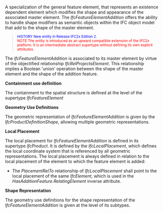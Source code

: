 A specialization of the general feature element, that represents an existence dependent element which modifies the shape and appearance of the associated master element. The _IfcFeatureElementAddition_ offers the ability to handle shape modifiers as semantic objects within the IFC object model that add to the shape of the master element.

> <small><font color="#0000FF">HISTORY New entity in
        Release IFC2x Edition 2.</font></small>  
> <small><font color="#FF0000">NOTE The entity is
        introduced as an upward compatible extension of the IFC2x
        platform. It is an intermediate abstract supertype
        without defining its own explicit
        attributes.</font></small>
> 


The _IfcFeatureElementAddition_ is associated to its master element by virtue of the objectified relationship _IfcRelProjectsElement_. This relationship implies a Boolean 'union' operation between the shape of the master element and the shape of the addition feature.

****Containment use definition****

The containment to the spatial structure is defined at the level of the supertype _IfcFeatureElement_

****Geometry Use Definitions****

The geometric representation of _IfcFeatureElementAddition_ is given by the _IfcProductDefinitionShape_, allowing multiple geometric representations.

**Local Placement**

The local placement for _IfcFeatureElementAddition_ is defined in its supertype _IfcProduct_. It is defined by the _IfcLocalPlacement_, which defines the local coordinate system that is referenced by all geometric representations. The local placement is always defined in relation to the local placement of the element to which the feature element is added:

* The _PlacementRelTo_ relationship of _IfcLocalPlacement_ shall point to the local placement of the same _IfcElement_, which is used in the _HasAdditionFeature.RelatingElement_ inverse attribute. 

**Shape Representation**

The geometry use definitions for the shape representation of the _IfcFeatureElementAddition_ is given at the level of its subtypes.